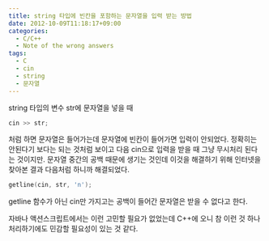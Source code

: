 ```yaml
---
title: string 타입에 빈칸을 포함하는 문자열을 입력 받는 방법
date: 2012-10-09T11:18:17+09:00
categories:
  - C/C++
  - Note of the wrong answers
tags:
  - C
  - cin
  - string
  - 문자열
---
```

string 타입의 변수 str에 문자열을 넣을 때

```cpp
cin >> str;
```

처럼 하면 문자열은 들어가는데 문자열에 빈칸이 들어가면 입력이 안되었다. 정확히는 안된다기 보다는 되는 것처럼 보이고 다음 cin으로 입력을 받을 때 그냥 무시처리 된다는 것이지만. 문자열 중간의 공백 때문에 생기는 것인데 이것을 해결하기 위해 인터넷을 찾아본 결과 다음처럼 하니까 해결되었다.

```cpp
getline(cin, str, 'n');
```

getline 함수가 아닌 cin만 가지고는 공백이 들어간 문자열은 받을 수 없다고 한다.

자바나 액션스크립트에서는 이런 고민할 필요가 없었는데 C++에 오니 참 이런 것 하나 처리하기에도 민감할 필요성이 있는 것 같다.
